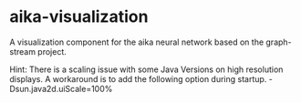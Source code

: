 # aika-visualization
A visualization component for the aika neural network based on the graph-stream project.


Hint: There is a scaling issue with some Java Versions on high resolution displays. A workaround
is to add the following option during startup. -Dsun.java2d.uiScale=100%

